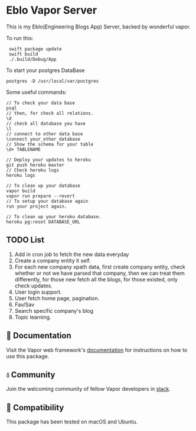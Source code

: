 # Eblo Vapor Server

This is my Eblo(Engineering Blogs App) Server, backed by wonderful vapor.

To run this:

     swift package update
     swift build
     ./.build/Debug/App
     
To start your postgres DataBase

    postgres -D /usr/local/var/postgres
    
Some useful commands:

    // To check your data base
    psql
    // then, for check all relations.
    \d 
    // check all database you have
    \l
    // connect to other data base
    \connect your_other_database
    // Show the schema for your table
    \d+ TABLENAME
    
    // Deploy your updates to heroku
    git push heroku master
    // Check heroku logs
    heroku logs
    
    // To clean up your database
    vapor build
    vapor run prepare --revert
    // To setup your database again
    run your project again.
    
    // To clean up your heroku database.
    heroku pg:reset DATABASE_URL
    
## TODO List

 1. Add in cron job to fetch the new data everyday
 2. Create a company entity it self.
 3. For each new company xpath data, first create company entity, check whether or not we have parsed that company,
    then we can treat them differently, for those new fetch all the blogs, for those existed, only check updates.
 4. User login support.
 5. User fetch home page, pagination.
 6. Fav/Sav
 7. Search specific company's blog
 8. Topic learning.

## 📖 Documentation

Visit the Vapor web framework's [documentation](http://docs.vapor.codes) for instructions on how to use this package.

## 💧 Community

Join the welcoming community of fellow Vapor developers in [slack](http://vapor.team).

## 🔧 Compatibility

This package has been tested on macOS and Ubuntu.
